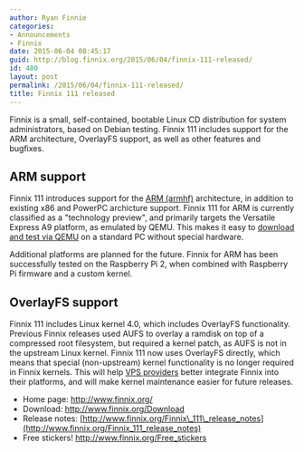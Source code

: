 ```yaml
---
author: Ryan Finnie
categories:
- Announcements
- Finnix
date: 2015-06-04 08:45:17
guid: http://blog.finnix.org/2015/06/04/finnix-111-released/
id: 480
layout: post
permalink: /2015/06/04/finnix-111-released/
title: Finnix 111 released
---
```

Finnix is a small, self-contained, bootable Linux CD distribution for system administrators, based on Debian testing. Finnix 111 includes support for the ARM architecture, OverlayFS support, as well as other features and bugfixes.

## ARM support

Finnix 111 introduces support for the [ARM (armhf)](http://www.finnix.org/ARM) architecture, in addition to existing x86 and PowerPC archicture support. Finnix 111 for ARM is currently classified as a "technology preview", and primarily targets the Versatile Express A9 platform, as emulated by QEMU. This makes it easy to [download and test via QEMU](http://www.finnix.org/ARM) on a standard PC without special hardware.

Additional platforms are planned for the future. Finnix for ARM has been successfully tested on the Raspberry Pi 2, when combined with Raspberry Pi firmware and a custom kernel.

## OverlayFS support

Finnix 111 includes Linux kernel 4.0, which includes OverlayFS functionality. Previous Finnix releases used AUFS to overlay a ramdisk on top of a compressed root filesystem, but required a kernel patch, as AUFS is not in the upstream Linux kernel. Finnix 111 now uses OverlayFS directly, which means that special (non-upstream) kernel functionality is no longer required in Finnix kernels. This will help [VPS providers](http://www.finnix.org/Finnix_for_VPS_providers) better integrate Finnix into their platforms, and will make kernel maintenance easier for future releases.

  * Home page: <http://www.finnix.org/>
  * Download: <http://www.finnix.org/Download>
  * Release notes: [http://www.finnix.org/Finnix\_111\_release_notes](http://www.finnix.org/Finnix_111_release_notes)
  * Free stickers! <http://www.finnix.org/Free_stickers>
